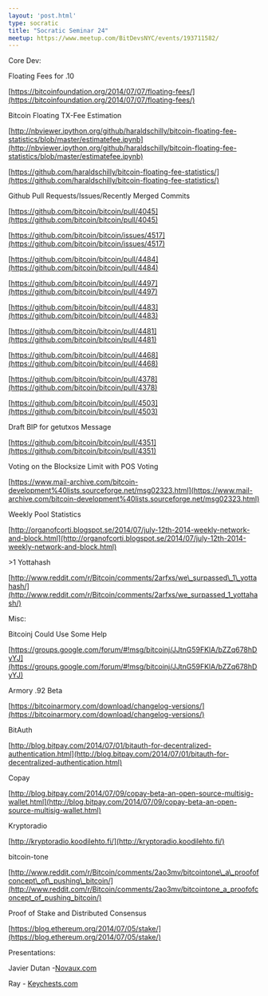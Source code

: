 ```yaml
---
layout: 'post.html'
type: socratic
title: "Socratic Seminar 24"
meetup: https://www.meetup.com/BitDevsNYC/events/193711582/
---
```


Core Dev:

Floating Fees for .10

[](https://bitcoinfoundation.org/2014/07/07/floating-fees/)[https://bitcoinfoundation.org/2014/07/07/floating-fees/](https://bitcoinfoundation.org/2014/07/07/floating-fees/)

Bitcoin Floating TX-Fee Estimation

[](http://nbviewer.ipython.org/github/haraldschilly/bitcoin-floating-fee-statistics/blob/master/estimatefee.ipynb)[http://nbviewer.ipython.org/github/haraldschilly/bitcoin-floating-fee-statistics/blob/master/estimatefee.ipynb](http://nbviewer.ipython.org/github/haraldschilly/bitcoin-floating-fee-statistics/blob/master/estimatefee.ipynb)

[](https://github.com/haraldschilly/bitcoin-floating-fee-statistics/)[https://github.com/haraldschilly/bitcoin-floating-fee-statistics/](https://github.com/haraldschilly/bitcoin-floating-fee-statistics/)

Github Pull Requests/Issues/Recently Merged Commits

[](https://github.com/bitcoin/bitcoin/pull/4045)[https://github.com/bitcoin/bitcoin/pull/4045](https://github.com/bitcoin/bitcoin/pull/4045)

[](https://github.com/bitcoin/bitcoin/issues/4517)[https://github.com/bitcoin/bitcoin/issues/4517](https://github.com/bitcoin/bitcoin/issues/4517)

[](https://github.com/bitcoin/bitcoin/pull/4484)[https://github.com/bitcoin/bitcoin/pull/4484](https://github.com/bitcoin/bitcoin/pull/4484)

[](https://github.com/bitcoin/bitcoin/pull/4497)[https://github.com/bitcoin/bitcoin/pull/4497](https://github.com/bitcoin/bitcoin/pull/4497)

[](https://github.com/bitcoin/bitcoin/pull/4483)[https://github.com/bitcoin/bitcoin/pull/4483](https://github.com/bitcoin/bitcoin/pull/4483)

[](https://github.com/bitcoin/bitcoin/pull/4481)[https://github.com/bitcoin/bitcoin/pull/4481](https://github.com/bitcoin/bitcoin/pull/4481)

[](https://github.com/bitcoin/bitcoin/pull/4468)[https://github.com/bitcoin/bitcoin/pull/4468](https://github.com/bitcoin/bitcoin/pull/4468)

[](https://github.com/bitcoin/bitcoin/pull/4378)[https://github.com/bitcoin/bitcoin/pull/4378](https://github.com/bitcoin/bitcoin/pull/4378)

[](https://github.com/bitcoin/bitcoin/pull/4503)[https://github.com/bitcoin/bitcoin/pull/4503](https://github.com/bitcoin/bitcoin/pull/4503)

Draft BIP for getutxos Message

[](https://github.com/bitcoin/bitcoin/pull/4351)[https://github.com/bitcoin/bitcoin/pull/4351](https://github.com/bitcoin/bitcoin/pull/4351)

Voting on the Blocksize Limit with POS Voting

[](https://www.mail-archive.com/bitcoin-development%40lists.sourceforge.net/msg02323.html)[https://www.mail-archive.com/bitcoin-development%40lists.sourceforge.net/msg02323.html](https://www.mail-archive.com/bitcoin-development%40lists.sourceforge.net/msg02323.html)

Weekly Pool Statistics

[](http://organofcorti.blogspot.se/2014/07/july-12th-2014-weekly-network-and-block.html)[http://organofcorti.blogspot.se/2014/07/july-12th-2014-weekly-network-and-block.html](http://organofcorti.blogspot.se/2014/07/july-12th-2014-weekly-network-and-block.html)

\>1 Yottahash

[](http://www.reddit.com/r/Bitcoin/comments/2arfxs/we_surpassed_1_yottahash/)[http://www.reddit.com/r/Bitcoin/comments/2arfxs/we\_surpassed\_1\_yottahash/](http://www.reddit.com/r/Bitcoin/comments/2arfxs/we_surpassed_1_yottahash/)

Misc:

Bitcoinj Could Use Some Help

[](https://groups.google.com/forum/#%21msg/bitcoinj/JJtnG59FKlA/bZZq678hDyYJ)[https://groups.google.com/forum/#!msg/bitcoinj/JJtnG59FKlA/bZZq678hDyYJ](https://groups.google.com/forum/#!msg/bitcoinj/JJtnG59FKlA/bZZq678hDyYJ)

Armory .92 Beta

[](https://bitcoinarmory.com/download/changelog-versions/)[https://bitcoinarmory.com/download/changelog-versions/](https://bitcoinarmory.com/download/changelog-versions/)

BitAuth

[](http://blog.bitpay.com/2014/07/01/bitauth-for-decentralized-authentication.html)[http://blog.bitpay.com/2014/07/01/bitauth-for-decentralized-authentication.html](http://blog.bitpay.com/2014/07/01/bitauth-for-decentralized-authentication.html)

Copay

[](http://blog.bitpay.com/2014/07/09/copay-beta-an-open-source-multisig-wallet.html)[http://blog.bitpay.com/2014/07/09/copay-beta-an-open-source-multisig-wallet.html](http://blog.bitpay.com/2014/07/09/copay-beta-an-open-source-multisig-wallet.html)

Kryptoradio

[](http://kryptoradio.koodilehto.fi/)[http://kryptoradio.koodilehto.fi/](http://kryptoradio.koodilehto.fi/)

bitcoin-tone

[](http://www.reddit.com/r/Bitcoin/comments/2ao3mv/bitcointone_a_proofofconcept_of_pushing_bitcoin/)[http://www.reddit.com/r/Bitcoin/comments/2ao3mv/bitcointone\_a\_proofofconcept\_of\_pushing\_bitcoin/](http://www.reddit.com/r/Bitcoin/comments/2ao3mv/bitcointone_a_proofofconcept_of_pushing_bitcoin/)

Proof of Stake and Distributed Consensus

[](https://blog.ethereum.org/2014/07/05/stake/)[https://blog.ethereum.org/2014/07/05/stake/](https://blog.ethereum.org/2014/07/05/stake/)

Presentations:

Javier Dutan -[Novaux.com](http://Novaux.com)

Ray - [Keychests.com](http://Keychests.com)
